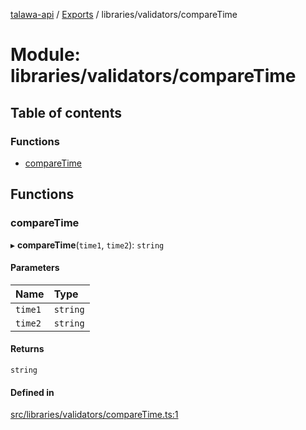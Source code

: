 [talawa-api](../README.md) / [Exports](../modules.md) / libraries/validators/compareTime

# Module: libraries/validators/compareTime

## Table of contents

### Functions

- [compareTime](libraries_validators_compareTime.md#comparetime)

## Functions

### compareTime

▸ **compareTime**(`time1`, `time2`): `string`

#### Parameters

| Name | Type |
| :------ | :------ |
| `time1` | `string` |
| `time2` | `string` |

#### Returns

`string`

#### Defined in

[src/libraries/validators/compareTime.ts:1](https://github.com/PalisadoesFoundation/talawa-api/blob/708df7e/src/libraries/validators/compareTime.ts#L1)
